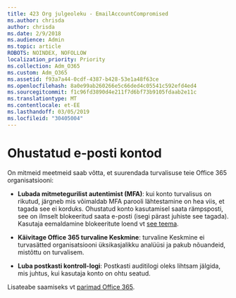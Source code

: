 ```yaml
---
title: 423 Org julgeoleku - EmailAccountCompromised
ms.author: chrisda
author: chrisda
ms.date: 2/9/2018
ms.audience: Admin
ms.topic: article
ROBOTS: NOINDEX, NOFOLLOW
localization_priority: Priority
ms.collection: Adm_O365
ms.custom: Adm_O365
ms.assetid: f93a7a44-0cdf-4387-b428-53e1a48f63ce
ms.openlocfilehash: 8a0e99ab260266e5c66ded4c05541c592efd4ed4
ms.sourcegitcommit: f1c96fd3890d4e211f7d6bf73b9105fdaab2e11c
ms.translationtype: MT
ms.contentlocale: et-EE
ms.lasthandoff: 03/05/2019
ms.locfileid: "30405004"
---
```

# <a name="compromised-email-accounts"></a>Ohustatud e-posti kontod

On mitmeid meetmeid saab võtta, et suurendada turvalisuse teie Office 365 organisatsiooni:
  
- **Lubada mitmetegurilist autentimist (MFA)**: kui konto turvalisus on rikutud, järgneb mis võimaldab MFA parooli lähtestamine on hea viis, et tagada see ei korduks. Ohustatud konto kasutamisel saata rämpsposti, see on ilmselt blokeeritud saata e-posti (isegi pärast juhiste see tagada). Kasutaja eemaldamine blokeeritute loend vt [see teema](https://technet.microsoft.com/library/ms.exch.eac.actioncenter.aspx).
    
- **Käivitage Office 365 turvaline Keskmine**: turvaline Keskmine ei turvasätted organisatsiooni üksikasjalikku analüüsi ja pakub nõuandeid, mistõttu on turvalisem.
    
- **Luba postkasti kontroll-logi**: Postkasti auditilogi oleks lihtsam jälgida, mis juhtus, kui kasutaja konto on ohtu seatud.
    
Lisateabe saamiseks vt [parimad Office 365](https://support.office.com/article/9295e396-e53d-49b9-ae9b-0b5828cdedc3.aspx).
  

